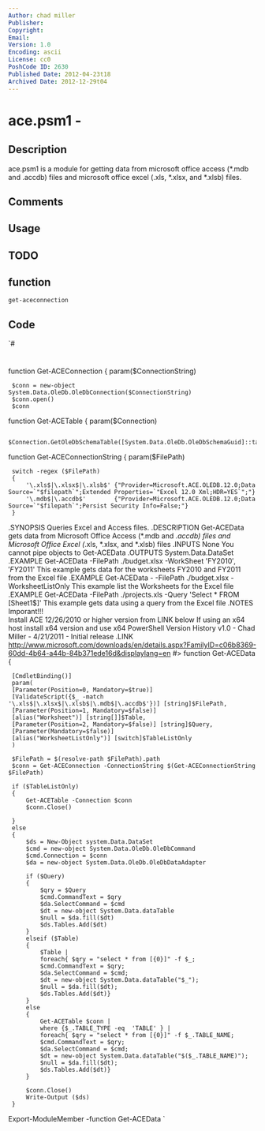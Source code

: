 ```yaml
---
Author: chad miller
Publisher: 
Copyright: 
Email: 
Version: 1.0
Encoding: ascii
License: cc0
PoshCode ID: 2630
Published Date: 2012-04-23t18
Archived Date: 2012-12-29t04
---
```


# ace.psm1 - 

## Description

ace.psm1 is a module for getting data from microsoft office access (*.mdb and .accdb) files and microsoft office excel (.xls, *.xlsx, and *.xlsb) files.

## Comments



## Usage



## TODO



## function

`get-aceconnection`

## Code

`#
 #
 function Get-ACEConnection 
 { 
     param($ConnectionString) 
  
     $conn = new-object System.Data.OleDb.OleDbConnection($ConnectionString) 
     $conn.open() 
     $conn 
  
  
 function Get-ACETable 
 { 
     param($Connection) 
      
     $Connection.GetOleDbSchemaTable([System.Data.OleDb.OleDbSchemaGuid]::tables,$null) 
  
  
 function Get-ACEConnectionString 
 { 
     param($FilePath) 
  
     switch -regex ($FilePath) 
     { 
         '\.xls$|\.xlsx$|\.xlsb$' {"Provider=Microsoft.ACE.OLEDB.12.0;Data Source=`"$filepath`";Extended Properties=`"Excel 12.0 Xml;HDR=YES`";"} 
         '\.mdb$|\.accdb$'        {"Provider=Microsoft.ACE.OLEDB.12.0;Data Source=`"$filepath`";Persist Security Info=False;"} 
     } 
  
  
 .SYNOPSIS 
 Queries Excel and Access files. 
 .DESCRIPTION 
 Get-ACEData gets data from Microsoft Office Access (*.mdb and *.accdb) files and Microsoft Office Excel (*.xls, *.xlsx, and *.xlsb) files 
 .INPUTS 
 None 
     You cannot pipe objects to Get-ACEData 
 .OUTPUTS 
    System.Data.DataSet 
 .EXAMPLE 
 Get-ACEData -FilePath ./budget.xlsx -WorkSheet 'FY2010$','FY2011$' 
 This example gets data for the worksheets FY2010 and FY2011 from the Excel file 
 .EXAMPLE 
 Get-ACEData - -FilePath ./budget.xlsx -WorksheetListOnly 
 This example list the Worksheets for the Excel file 
 .EXAMPLE 
 Get-ACEData -FilePath ./projects.xls -Query 'Select * FROM [Sheet1$]' 
 This example gets data using a query from the Excel file 
 .NOTES 
 Imporant!!!  
 Install ACE 12/26/2010 or higher version from LINK below 
 If using an x64 host install x64 version and use x64 PowerShell 
 Version History 
 v1.0   - Chad Miller - 4/21/2011 - Initial release 
 .LINK 
 http://www.microsoft.com/downloads/en/details.aspx?FamilyID=c06b8369-60dd-4b64-a44b-84b371ede16d&displaylang=en 
 #> 
 function Get-ACEData 
 { 
      
     [CmdletBinding()] 
     param( 
     [Parameter(Position=0, Mandatory=$true)]  
     [ValidateScript({$_ -match  '\.xls$|\.xlsx$|\.xlsb$|\.mdb$|\.accdb$'})] [string]$FilePath, 
     [Parameter(Position=1, Mandatory=$false)]  
     [alias("Worksheet")] [string[]]$Table, 
     [Parameter(Position=2, Mandatory=$false)] [string]$Query, 
     [Parameter(Mandatory=$false)] 
     [alias("WorksheetListOnly")] [switch]$TableListOnly 
     ) 
  
     $FilePath = $(resolve-path $FilePath).path 
     $conn = Get-ACEConnection -ConnectionString $(Get-ACEConnectionString $FilePath) 
  
     if ($TableListOnly) 
     {  
         Get-ACETable -Connection $conn 
         $conn.Close() 
  
     } 
     else 
     { 
         $ds = New-Object system.Data.DataSet 
         $cmd = new-object System.Data.OleDb.OleDbCommand 
         $cmd.Connection = $conn 
         $da = new-object System.Data.OleDb.OleDbDataAdapter 
  
         if ($Query) 
         { 
             $qry = $Query 
             $cmd.CommandText = $qry 
             $da.SelectCommand = $cmd 
             $dt = new-object System.Data.dataTable 
             $null = $da.fill($dt) 
             $ds.Tables.Add($dt) 
         } 
         elseif ($Table) 
         { 
             $Table |  
             foreach{ $qry = "select * from [{0}]" -f $_; 
             $cmd.CommandText = $qry; 
             $da.SelectCommand = $cmd; 
             $dt = new-object System.Data.dataTable("$_"); 
             $null = $da.fill($dt); 
             $ds.Tables.Add($dt)} 
         } 
         else 
         { 
             Get-ACETable $conn |  
             where {$_.TABLE_TYPE -eq  'TABLE' } | 
             foreach{ $qry = "select * from [{0}]" -f $_.TABLE_NAME; 
             $cmd.CommandText = $qry; 
             $da.SelectCommand = $cmd; 
             $dt = new-object System.Data.dataTable("$($_.TABLE_NAME)"); 
             $null = $da.fill($dt); 
             $ds.Tables.Add($dt)} 
         } 
  
         $conn.Close() 
         Write-Output ($ds) 
     } 
  
  
 Export-ModuleMember -function Get-ACEData
`

